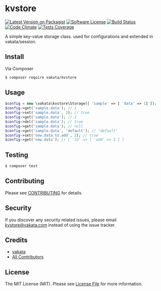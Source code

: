 # kvstore

[![Latest Version on Packagist][ico-version]][link-packagist]
[![Software License][ico-license]](LICENSE.md)
[![Build Status][ico-travis]][link-travis]
[![Code Climate][ico-cc]][link-cc]
[![Tests Coverage][ico-cc-coverage]][link-cc]

A simple key-value storage class. used for configurations and extended in vakata/session.

## Install

Via Composer

``` bash
$ composer require vakata/kvstore
```

## Usage

``` php
$config = new \vakata\kvstore\Storage([ 'sample' => [ 'data' => 1] ]);
$config->get('sample.data'); // 1
$config->set('sample.data', 2); // true
$config->get('sample.data'); // 2
$config->del('sample.data'); // true
$config->get('sample.data'); // null
$config->get('sample.data', 'default'); // "default"
$config->set('new.data.to.add', 2); // true
$config->get('new.data'); // [ 'to' => [ 'add' => 2 ] ]
```

## Testing

``` bash
$ composer test
```


## Contributing

Please see [CONTRIBUTING](CONTRIBUTING.md) for details.

## Security

If you discover any security related issues, please email kvstore@vakata.com instead of using the issue tracker.

## Credits

- [vakata][link-author]
- [All Contributors][link-contributors]

## License

The MIT License (MIT). Please see [License File](LICENSE.md) for more information.

[ico-version]: https://img.shields.io/packagist/v/vakata/kvstore.svg?style=flat-square
[ico-license]: https://img.shields.io/badge/license-MIT-brightgreen.svg?style=flat-square
[ico-travis]: https://img.shields.io/travis/vakata/kvstore/master.svg?style=flat-square
[ico-scrutinizer]: https://img.shields.io/scrutinizer/coverage/g/vakata/kvstore.svg?style=flat-square
[ico-code-quality]: https://img.shields.io/scrutinizer/g/vakata/kvstore.svg?style=flat-square
[ico-downloads]: https://img.shields.io/packagist/dt/vakata/kvstore.svg?style=flat-square
[ico-cc]: https://img.shields.io/codeclimate/github/vakata/kvstore.svg?style=flat-square
[ico-cc-coverage]: https://img.shields.io/codeclimate/coverage/github/vakata/kvstore.svg?style=flat-square

[link-packagist]: https://packagist.org/packages/vakata/kvstore
[link-travis]: https://travis-ci.org/vakata/kvstore
[link-scrutinizer]: https://scrutinizer-ci.com/g/vakata/kvstore/code-structure
[link-code-quality]: https://scrutinizer-ci.com/g/vakata/kvstore
[link-downloads]: https://packagist.org/packages/vakata/kvstore
[link-author]: https://github.com/vakata
[link-contributors]: ../../contributors
[link-cc]: https://codeclimate.com/github/vakata/kvstore

